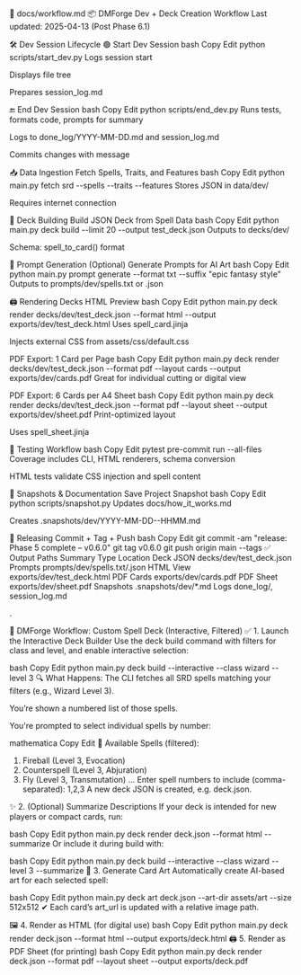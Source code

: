 🧠 docs/workflow.md
📦 DMForge Dev + Deck Creation Workflow
Last updated: 2025-04-13 (Post Phase 6.1)

🛠 Dev Session Lifecycle
🟢 Start Dev Session
bash
Copy
Edit
python scripts/start_dev.py
Logs session start

Displays file tree

Prepares session_log.md

🔚 End Dev Session
bash
Copy
Edit
python scripts/end_dev.py
Runs tests, formats code, prompts for summary

Logs to done_log/YYYY-MM-DD.md and session_log.md

Commits changes with message

📥 Data Ingestion
Fetch Spells, Traits, and Features
bash
Copy
Edit
python main.py fetch srd --spells --traits --features
Stores JSON in data/dev/

Requires internet connection

🧱 Deck Building
Build JSON Deck from Spell Data
bash
Copy
Edit
python main.py deck build --limit 20 --output test_deck.json
Outputs to decks/dev/

Schema: spell_to_card() format

🎨 Prompt Generation (Optional)
Generate Prompts for AI Art
bash
Copy
Edit
python main.py prompt generate --format txt --suffix "epic fantasy style"
Outputs to prompts/dev/spells.txt or .json

🖨 Rendering Decks
HTML Preview
bash
Copy
Edit
python main.py deck render decks/dev/test_deck.json --format html --output exports/dev/test_deck.html
Uses spell_card.jinja

Injects external CSS from assets/css/default.css

PDF Export: 1 Card per Page
bash
Copy
Edit
python main.py deck render decks/dev/test_deck.json --format pdf --layout cards --output exports/dev/cards.pdf
Great for individual cutting or digital view

PDF Export: 6 Cards per A4 Sheet
bash
Copy
Edit
python main.py deck render decks/dev/test_deck.json --format pdf --layout sheet --output exports/dev/sheet.pdf
Print-optimized layout

Uses spell_sheet.jinja

🧪 Testing Workflow
bash
Copy
Edit
pytest
pre-commit run --all-files
Coverage includes CLI, HTML renderers, schema conversion

HTML tests validate CSS injection and spell content

🧾 Snapshots & Documentation
Save Project Snapshot
bash
Copy
Edit
python scripts/snapshot.py
Updates docs/how_it_works.md

Creates .snapshots/dev/YYYY-MM-DD--HHMM.md

🔖 Releasing
Commit + Tag + Push
bash
Copy
Edit
git commit -am "release: Phase 5 complete – v0.6.0"
git tag v0.6.0
git push origin main --tags
✅ Output Paths Summary
Type	Location
Deck JSON	decks/dev/test_deck.json
Prompts	prompts/dev/spells.txt/.json
HTML View	exports/dev/test_deck.html
PDF Cards	exports/dev/cards.pdf
PDF Sheet	exports/dev/sheet.pdf
Snapshots	.snapshots/dev/*.md
Logs	done_log/, session_log.md


.

🧙 DMForge Workflow: Custom Spell Deck (Interactive, Filtered)
✅ 1. Launch the Interactive Deck Builder
Use the deck build command with filters for class and level, and enable interactive selection:

bash
Copy
Edit
python main.py deck build --interactive --class wizard --level 3
🔍 What Happens:
The CLI fetches all SRD spells matching your filters (e.g., Wizard Level 3).

You’re shown a numbered list of those spells.

You're prompted to select individual spells by number:

mathematica
Copy
Edit
📜 Available Spells (filtered):

 1. Fireball (Level 3, Evocation)
 2. Counterspell (Level 3, Abjuration)
 3. Fly (Level 3, Transmutation)
 ...
Enter spell numbers to include (comma-separated): 1,2,3
A new deck JSON is created, e.g. deck.json.

✨ 2. (Optional) Summarize Descriptions
If your deck is intended for new players or compact cards, run:

bash
Copy
Edit
python main.py deck render deck.json --format html --summarize
Or include it during build with:

bash
Copy
Edit
python main.py deck build --interactive --class wizard --level 3 --summarize
🎨 3. Generate Card Art
Automatically create AI-based art for each selected spell:

bash
Copy
Edit
python main.py deck art deck.json --art-dir assets/art --size 512x512
✔ Each card’s art_url is updated with a relative image path.

🖼 4. Render as HTML (for digital use)
bash
Copy
Edit
python main.py deck render deck.json --format html --output exports/deck.html
🖨 5. Render as PDF Sheet (for printing)
bash
Copy
Edit
python main.py deck render deck.json --format pdf --layout sheet --output exports/deck.pdf
